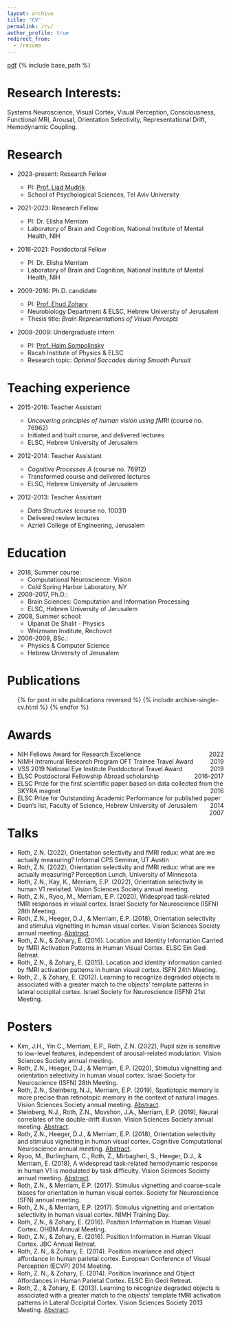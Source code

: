 ```yaml
---
layout: archive
title: "CV"
permalink: /cv/
author_profile: true
redirect_from:
  - /resume
---
```


[pdf](/files/RothCV.pdf)
{% include base_path %}

Research Interests:
======
Systems Neuroscience, Visual Cortex, Visual Perception, Consciousness, 
Functional MRI, Arousal, Orientation Selectivity, Representational Drift, Hemodynamic Coupling.
  
Research
======
* 2023-present: Research Fellow
  * PI: [Prof. Liad Mudrik](https://people.socsci.tau.ac.il/mu/mudriklab/)
  * School of Psychological Sciences, Tel Aviv University
    
* 2021-2023: Research Fellow
  * PI: Dr. Elisha Merriam
  * Laboratory of Brain and Cognition, National Institute of Mental Health, NIH

* 2016-2021: Postdoctoral Fellow
  * PI: Dr. Elisha Merriam
  * Laboratory of Brain and Cognition, National Institute of Mental Health, NIH
  
* 2009-2016: Ph.D. candidate
  * PI: [Prof. Ehud Zohary](https://elsc.huji.ac.il/faculty-staff/ehud-zohary)
  * Neurobiology Department & ELSC, Hebrew University of Jerusalem
  * Thesis title: <i>Brain Representations of Visual Percepts</i>
  
* 2008-2009: Undergraduate intern
  * PI: [Prof. Haim Sompolinsky](https://elsc.huji.ac.il/faculty-staff/haim-sompolinsky)
  * Racah Institute of Physics & ELSC
  * Research topic: <i>Optimal Saccades during Smooth Pursuit</i>
  

Teaching experience
======
* 2015-2016: Teacher Assistant
  * <i>Uncovering principles of human vision using fMRI</i> (course no. 76962)
  * Initiated and built course, and delivered lectures
  * ELSC, Hebrew University of Jerusalem
  
* 2012-2014: Teacher Assistant
  * <i>Cognitive Processes A</i> (course no. 76912)
  * Transformed course and delivered lectures
  * ELSC, Hebrew University of Jerusalem
  
* 2012-2013: Teacher Assistant
  * <i>Data Structures</i> (course no. 10031)
  * Delivered review lectures
  * Azrieli College of Engineering, Jerusalem
  
Education
======
* 2018, Summer course:
  * Computational Neuroscience: Vision
  * Cold Spring Harbor Laboratory, NY
* 2009-2017, Ph.D.:
  * Brain Sciences: Computation and Information Processing
  * ELSC, Hebrew University of Jerusalem
* 2008, Summer school:
  * Ulpanat De Shalit - Physics
  * Weizmann Institute, Rechovot
* 2006-2009, BSc.:
  * Physics & Computer Science
  * Hebrew University of Jerusalem
    
<!-- Skills
======
* experiment design
* fMRI scanning
* data analysis
* programming
* scientific writing
* academic teaching
* mentoring
-->

Publications
======
  <ul>{% for post in site.publications reversed %}
    {% include archive-single-cv.html %}
  {% endfor %}</ul>
  
  
Awards
======
* NIH Fellows Award for Research Excellence <span style="float:right;">2022</span>
* NIMH Intramural Research Program OFT Trainee Travel Award <span style="float:right;">2019</span>
* VSS 2019 National Eye Institute Postdoctoral Travel Award <span style="float:right;">2019</span>
* ELSC Postdoctoral Fellowship Abroad scholarship <span style="float:right;">2016-2017</span>
* ELSC Prize for the first scientific paper based on data collected from the SKYRA magnet <span style="float:right;">2016</span>
* ELSC Prize for Outstanding Academic Performance for published paper <span style="float:right;">2014</span>
* Dean’s list, Faculty of Science, Hebrew University of Jerusalem <span style="float:right;">2007</span>

Talks
======
* Roth, Z.N. (2022), Orientation selectivity and fMRI redux: what are we actually measuring? Informal CPS Seminar, UT Austin
* Roth, Z.N. (2022), Orientation selectivity and fMRI redux: what are we actually measuring? Perception Lunch, University of Minnesota
* Roth, Z.N., Kay, K., Merriam, E.P. (2022), Orientation selectivity in human V1 revisited. Vision Sciences Society annual meeting.
* Roth, Z.N., Ryoo, M., Merriam, E.P. (2020), Widespread task-related fMRI responses in visual cortex. Israel Society for Neuroscience (ISFN) 28th Meeting.
* Roth, Z.N., Heeger, D.J., & Merriam, E.P. (2018), Orientation selectivity and stimulus vignetting in human visual cortex. Vision Sciences Society annual meeting. [Abstract](https://jov.arvojournals.org/article.aspx?articleid=2700037).
* Roth, Z.N., & Zohary, E. (2016). Location and Identity Information Carried by fMRI Activation Patterns in Human Visual Cortex. ELSC Ein Gedi Retreat.
* Roth, Z.N., & Zohary, E. (2015). Location and identity information carried by fMRI activation patterns in human visual cortex. ISFN 24th Meeting. 
* Roth, Z., & Zohary, E. (2012). Learning to recognize degraded objects is associated with a greater match to the objects' template patterns in lateral occipital cortex. Israel Society for Neuroscience (ISFN) 21st Meeting.
  
Posters
======
* Kim, J.H., Yin C., Merriam, E.P., Roth, Z.N. (2022), Pupil size is sensitive to low-level features, independent of arousal-related modulation. Vision Sciences Society annual meeting.
* Roth, Z.N., Heeger, D.J., & Merriam, E.P. (2020), Stimulus vignetting and orientation selectivity in human visual cortex. Israel Society for Neuroscience (ISFN) 28th Meeting.
* Roth, Z.N., Steinberg, N.J., Merriam, E.P. (2019), Spatiotopic memory is more precise than retinotopic memory in the context of natural images. Vision Sciences Society annual meeting. [Abstract](https://jov.arvojournals.org/article.aspx?articleid=2750886).
* Steinberg, N.J., Roth, Z.N., Movshon, J.A., Merriam, E.P. (2019), Neural correlates of the double-drift illusion. Vision Sciences Society annual meeting. [Abstract](https://jov.arvojournals.org/article.aspx?articleid=2750028).
* Roth, Z.N., Heeger, D.J., & Merriam, E.P. (2018), Orientation selectivity and stimulus vignetting in human visual cortex. Cognitive Computational Neuroscience annual meeting. [Abstract](https://ccneuro.org/2018/Papers/ViewPapers.asp?PaperNum=1245).
* Ryoo, M., Burlingham, C., Roth, Z., Mirbagheri, S., Heeger, D.J., & Merriam, E. (2018), A widespread task-related hemodynamic response in human V1 is modulated by task difficulty. Vision Sciences Society annual meeting. [Abstract](https://jov.arvojournals.org/article.aspx?articleid=2700241).
* Roth, Z.N., & Merriam, E.P. (2017). Stimulus vignetting and coarse-scale biases for orientation in human visual cortex. Society for Neuroscience (SFN) annual meeting. 
* Roth, Z.N., & Merriam, E.P. (2017). Stimulus vignetting and orientation selectivity in human visual cortex. NIMH Training Day. 
* Roth, Z.N., & Zohary, E. (2016). Position Information in Human Visual Cortex. OHBM Annual Meeting. 
* Roth, Z.N., & Zohary, E. (2016). Position Information in Human Visual Cortex. JBC Annual Retreat.
* Roth, Z. N., & Zohary, E. (2014). Position invariance and object affordance in human parietal cortex. European Conference of Visual Perception (ECVP) 2014 Meeting. 
* Roth, Z. N., & Zohary, E. (2014). Position Invariance and Object Affordances in Human Parietal Cortex. ELSC Ein Gedi Retreat.
* Roth, Z., & Zohary, E. (2013). Learning to recognize degraded objects is associated with a greater match to the objects' template fMRI activation patterns in Lateral Occipital Cortex. Vision Sciences Society 2013 Meeting. [Abstract](https://jov.arvojournals.org/article.aspx?articleid=2142604).

  

